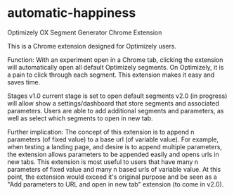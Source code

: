 # automatic-happiness
Optimizely OX Segment Generator Chrome Extension

This is a Chrome extension designed for Optimizely users.

Function: With an experiment open in a Chrome tab, clicking the extension will automatically open all default Optimizely segments. On Optimizely, it is a pain to click through each segment. This extension makes it easy and saves time.

Stages
v1.0 current stage is set to open default segments
v2.0 (in progress) will allow show a settings/dashboard that store segments and associated parameters. Users are able to add additional segments and parameters, as well as select which segments to open in new tab.

Further implication: The concept of this extension is to append n parameters (of fixed value) to a base url (of variable value). For example, when testing a landing page, and desire is to append multiple parameters, the extension allows parameters to be appended easily and opens urls in new tabs. This extension is most useful to users that have many n parameters of fixed value and many n based urls of variable value. At this point, the extension would exceed it's original purpose and be seen as a "Add parameters to URL and open in new tab" extension (to come in v2.0).
